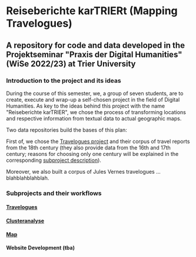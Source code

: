 # Reiseberichte karTRIERt (Mapping Travelogues)

## A repository for code and data developed in the Projektseminar "Praxis der Digital Humanities" (WiSe 2022/23) at Trier University

### Introduction to the project and its ideas

During the course of this semester, we, a group of seven students, are to create, execute and wrap-up
a self-chosen project in the field of Digital Humanities. 
As key to the ideas behind this project with the name "Reiseberichte karTRIER", we chose the process of transforming
locations and respective information from textual data to actual geographic maps.

Two data repositories build the bases of this plan:

First of, we chose the [Travelogues project](https://www.travelogues-project.info) and their corpus of
travel reports from the 18th century (they also provide data from the 16th and 17th century; reasons for choosing only one century
will be explained in the corresponding [subproject description](travelogues/README.md)).

Moreover, we also built a corpus of Jules Vernes travelogues ... blahblahblahblah.

### Subprojects and their workflows

#### [Travelogues](travelogues/README.md)
#### [Clusteranalyse](Clusteranalyse/README.md)
#### [Map](Leaflet-Test/README.md)
#### Website Development (tba)
